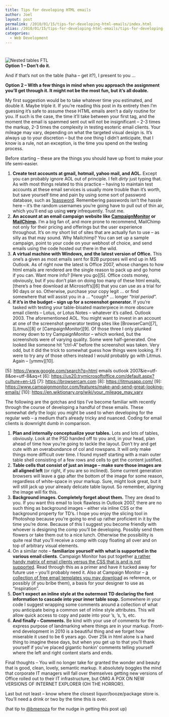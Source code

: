 ```yaml
---
title: Tips for developing HTML emails
author: Joel
layout: post
permalink: /2010/01/15/tips-for-developing-html-emails/index.html
alias: /2010/01/15/tips-for-developing-html-emails/tips-for-developing-html-emails
categories:
  - Web Development
---
```

# 

![Nested tables FTL][1]  
**Option 1 – Don’t do it.**

 [1]: https://www.joeloliveira.com/wp-content/uploads/2010/01/140341-main_Full-e1263592316562.jpg "nested tables"

And if that’s not on the table (haha – get it?), I present to you …

**Option 2 – With a few things in mind when you approach the assignment you’ll get through it. It might not be the most fun, but it’s all doable.**

My first suggestion would be to take whatever time you estimated, and double it. Maybe triple it. If you’re reading this post in its entirety then I’m guessing it’s safe to assume these HTML emails aren’t a daily routine for you. If such is the case, the time it’ll take between your first  tag, and the moment the email is spammed sent out will not be insignificant – 2-3 times the markup, 2-3 times the complexity in testing esoteric email clients. Your mileage may vary, depending on what the targeted visual design is. It’s always up to your discretion – but the one thing I didn’t anticipate, that I know is a rule, not an exception, is the time you spend on the testing process.

Before starting – these are the things you should have up front to make your life semi-easier.

1.  **Create test accounts at gmail, hotmail, yahoo mail, and AOL.** Except you can probably ignore AOL out of principle. I felt *dirty* just typing that. As with most things related to this practice – having to maintain test accounts at these email services is usually more trouble than it’s worth, but save yourself time and pain by using some sort of password database, such as [1password][2]. Remembering passwords isn’t the hassle here – it’s the random usernames you’re going have to pull out of thin air, which you’ll end up using **very** infrequently. Trust me.
2.  **An account at an email campaign website like [CampaignMonitor][3] or [MailChimp][4].** I’m a big fan of, and more prone to recommend, MailChimp not only for their pricing and offerings but the user experience throughout. It’s on my short list of sites that are actually fun to use – as silly as that may sound. Why Mailchimp? You can set up a sample campaign, point to your code on your webhost of choice, and send emails using the code hosted out there in the wild.
3.  **A virtual machine with Windows, and the latest version of Office.** This one’s a given as most emails sent for B2B purposes will end up in MS Outlook. As of right now the latest is Office 2007, whose changes to how html emails are rendered are the single reason to pack up and go home if you can. Want more info? [Here you go][5]. Office costs money, obviously, but if you don’t plan on doing too many of these html emails, [there’s a free download at Microsoft’s][6] that you can use as a trial for 90 days or so. Otherwise, purchase your copy legit … or find somewhere that will assist you in a … \*cough\* … longer “*trial period*“.
4.  **If it’s in the budget – sign up for a screenshot generator.** If you’re tasked with testing your table-bloated masterpiece in more obscure email clients – Lotus, or Lotus Notes – whatever it’s called. Outlook 2003. The aforementioned AOL. You might want to invest in an account at one of the screenshot generator testing sites like [BrowserCam][7], [Litmus][8] or [CampaignMonitor][9]. Of those three I only plunked money down to try CampaignMonitor – which worked, but the screenshots were of varying quality. Some were half-generated. One looked like someone hit “ctrl-A” before the screenshot was taken. Very odd, but it did the trick to somewhat guess how things were looking. If I were to try any of those others instead I would probably go with Litmus. Again – [ymmv][10].

 [2]: https://agilewebsolutions.com/products/1Password
 [3]: https://www.campaignmonitor.com
 [4]: https://mailchimp.com
 [5]: https://www.google.com/search?q=html emails outlook 2007&ie=utf-8&oe=utf-8&aq=t
 [6]: https://us20.trymicrosoftoffice.com/default.aspx?culture=en-US
 [7]: https://browsercam.com
 [8]: https://litmusapp.com/
 [9]: https://www.campaignmonitor.com/features/make-and-send-great-looking-emails/
 [10]: https://en.wiktionary.org/wiki/your_mileage_may_vary

The following are the gotchas and tips I’ve become familiar with recently through the course of developing a handful of these emails. These somewhat defy the logic you might be used to when developing for the regular web – a medium that’s already tricky and nuanced. Coding for email clients is downright dumb in comparison.

1.  **Plan and internally conceptualize your tables.** Lots and lots of tables, obviously. Look at the PSD handed off to you and, in your head, plan ahead of time how you’re going to tackle the layout. Don’t try and get cute with an overabundance of col and rowspans. It will only make things more difficult over time. I found myself starting with a main outer table shell consisting of a few rows and cells to get the content justified.
2.  **Table cells that consist of just an image – make sure those images are all aligned left** (or right, if you are so inclined). Some current generation browsers will leave a gap after the bottom of the image for some reason, regardless of white-space in your markup. Sure,  might look great, but it will still jack up your already delicate table layout. So remember, aligning the image will fix this.
3.  **Background images. Completely forget about them.** They are dead to you. If you want this email to look flawless in Outlook 2007, there are no such thing as background images – either via inline CSS or the background property for TD’s. I hope you enjoy the slicing tool in Photoshop because you’re going to end up rather proficient in it by the time you’re done. Because of this I suggest you become friendly with whoever is designing the comp you’ll be developing. Possibly send them flowers or take them out to a nice lunch. Otherwise the possibility is quite real that you’ll receive a comp with copy floating all over and on top of arbitrary visual elements.
4.  On a similar note – **familiarize yourself with what is supported in the various email clients**. Campaign Monitor has put together [a rather handy matrix of email clients versus the CSS that is and is not supported][11]. Read through this as a primer and have it tucked away for future use – you’ll probably need it. Also at Campaign Monitor – [a collection of free email templates you may download][12] as reference, or possibly (if you bribe them), a basis for your designer to use as “inspiration”.
5.  **Don’t expect an inline style at the outermost TD declaring the font information to cascade into your inner table soup.** Somewhere in your code I suggest wrapping some comments around a collection of what you anticipate being a common set of inline style attributes. This will allow quick access to copy and paste into your ’s, ’s, ’s, etc.
6.  **And finally – Comments.** Be kind with your use of comments for the express purpose of landmarking where things are in your markup. Front-end development in 2010 is a beautiful thing and we forget how miserable it used to be 6 years ago. Over 25k in html alone is a hard thing to imagine these days, but when you get up to that you’ll thank yourself if you’ve placed gigantic honkin’ comments telling yourself where the left and right content starts and ends.

 [11]: https://www.campaignmonitor.com/css/
 [12]: https://www.campaignmonitor.com/templates/

Final thoughts – You will no longer take for granted the wonder and beauty that is good, clean, lovely, semantic markup. It absolutely boggles the mind that corporate IT managers will fall over themselves getting new versions of Office rolled out to their IT infrastructure, but OMG A POX ON NEW VERSIONS OF INTERNET EXPLORER (OH THE HORROR!).

Last but not least – know where the closest liquor/booze/package store is. You’ll need a drink or two by the time this is over.

(hat tip to [@bmenoza][13] for the nudge in getting this post up)

 [13]: https://twitter.com/bmenoza
